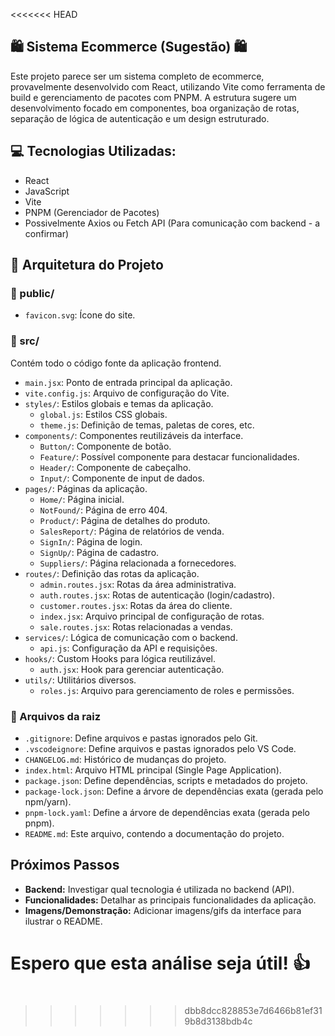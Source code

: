 <<<<<<< HEAD
##  🛍️ Sistema Ecommerce (Sugestão) 🛍️ 

Este projeto parece ser um sistema completo de ecommerce, provavelmente desenvolvido com React, utilizando Vite como ferramenta de build e gerenciamento de pacotes com PNPM. A estrutura sugere um desenvolvimento focado em componentes, boa organização de rotas, separação de  lógica de autenticação e um design estruturado. 

##  💻 Tecnologias Utilizadas:

- React
- JavaScript
- Vite
- PNPM (Gerenciador de Pacotes)
- Possivelmente Axios ou Fetch API (Para comunicação com backend - a confirmar)

## 📂 Arquitetura do Projeto

### 📁 public/

- `favicon.svg`: Ícone do site.

### 📁 src/

Contém todo o código fonte da aplicação frontend. 

-  `main.jsx`: Ponto de entrada principal da aplicação. 
-  `vite.config.js`: Arquivo de configuração do Vite.
-  `styles/`: Estilos globais e temas da aplicação.
    - `global.js`: Estilos CSS globais.
    - `theme.js`: Definição de temas, paletas de cores, etc. 
- `components/`: Componentes reutilizáveis da interface.
    - `Button/`: Componente de botão.
    - `Feature/`: Possível componente para destacar funcionalidades.
    - `Header/`: Componente de cabeçalho. 
    - `Input/`: Componente de input de dados.
- `pages/`: Páginas da aplicação.
    - `Home/`: Página inicial.
    - `NotFound/`: Página de erro 404.
    - `Product/`: Página de detalhes do produto.
    - `SalesReport/`: Página de relatórios de venda.
    - `SignIn/`: Página de login.
    - `SignUp/`: Página de cadastro. 
    - `Suppliers/`: Página relacionada a fornecedores.
- `routes/`: Definição das rotas da aplicação.
    - `admin.routes.jsx`: Rotas da área administrativa. 
    - `auth.routes.jsx`: Rotas de autenticação (login/cadastro).
    - `customer.routes.jsx`: Rotas da área do cliente.
    - `index.jsx`:  Arquivo principal de configuração de rotas. 
    - `sale.routes.jsx`: Rotas relacionadas a vendas.
- `services/`: Lógica de comunicação com o backend.
    - `api.js`:  Configuração da API e requisições. 
- `hooks/`:  Custom Hooks para lógica reutilizável.
    - `auth.jsx`: Hook para gerenciar autenticação.
- `utils/`:  Utilitários diversos.
    - `roles.js`:  Arquivo para gerenciamento de roles e permissões. 

### 📄 Arquivos da raiz

- `.gitignore`: Define arquivos e pastas ignorados pelo Git.
- `.vscodeignore`: Define arquivos e pastas ignorados pelo VS Code.
- `CHANGELOG.md`: Histórico de mudanças do projeto.
- `index.html`: Arquivo HTML principal (Single Page Application).
- `package.json`: Define dependências, scripts e metadados do projeto.
- `package-lock.json`: Define a árvore de dependências exata (gerada pelo npm/yarn).
- `pnpm-lock.yaml`: Define a árvore de dependências exata (gerada pelo pnpm).
- `README.md`: Este arquivo, contendo a documentação do projeto.

## Próximos Passos

- **Backend:** Investigar qual tecnologia é utilizada no backend (API). 
- **Funcionalidades:** Detalhar as principais funcionalidades da aplicação. 
- **Imagens/Demonstração:** Adicionar imagens/gifs da interface para ilustrar o README. 

Espero que esta análise seja útil! 👍
=======
#
>>>>>>> dbb8dcc828853e7d6466b81ef319b8d3138bdb4c
